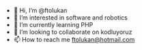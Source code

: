 - 👋 Hi, I’m @ftolukan
- 👀 I’m interested in software and robotics
- 🌱 I’m currently learning PHP
- 💞️ I’m looking to collaborate on kodluyoruz
- 📫 How to reach me ftolukan@hotmail.com

<!---
ftolukan/ftolukan is a ✨ special ✨ repository because its `README.md` (this file) appears on your GitHub profile.
You can click the Preview link to take a look at your changes.
--->
